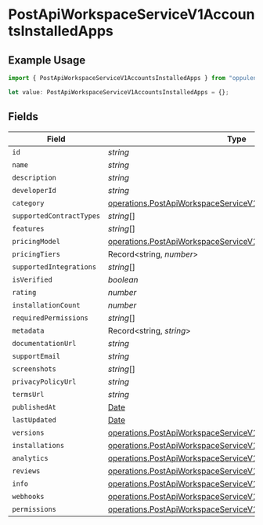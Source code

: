 # PostApiWorkspaceServiceV1AccountsInstalledApps

## Example Usage

```typescript
import { PostApiWorkspaceServiceV1AccountsInstalledApps } from "oppulence-backend-sdk/models/operations";

let value: PostApiWorkspaceServiceV1AccountsInstalledApps = {};
```

## Fields

| Field                                                                                                                                          | Type                                                                                                                                           | Required                                                                                                                                       | Description                                                                                                                                    |
| ---------------------------------------------------------------------------------------------------------------------------------------------- | ---------------------------------------------------------------------------------------------------------------------------------------------- | ---------------------------------------------------------------------------------------------------------------------------------------------- | ---------------------------------------------------------------------------------------------------------------------------------------------- |
| `id`                                                                                                                                           | *string*                                                                                                                                       | :heavy_minus_sign:                                                                                                                             | N/A                                                                                                                                            |
| `name`                                                                                                                                         | *string*                                                                                                                                       | :heavy_minus_sign:                                                                                                                             | N/A                                                                                                                                            |
| `description`                                                                                                                                  | *string*                                                                                                                                       | :heavy_minus_sign:                                                                                                                             | N/A                                                                                                                                            |
| `developerId`                                                                                                                                  | *string*                                                                                                                                       | :heavy_minus_sign:                                                                                                                             | N/A                                                                                                                                            |
| `category`                                                                                                                                     | [operations.PostApiWorkspaceServiceV1AccountsCategory](../../models/operations/postapiworkspaceservicev1accountscategory.md)                   | :heavy_minus_sign:                                                                                                                             | N/A                                                                                                                                            |
| `supportedContractTypes`                                                                                                                       | *string*[]                                                                                                                                     | :heavy_minus_sign:                                                                                                                             | N/A                                                                                                                                            |
| `features`                                                                                                                                     | *string*[]                                                                                                                                     | :heavy_minus_sign:                                                                                                                             | N/A                                                                                                                                            |
| `pricingModel`                                                                                                                                 | [operations.PostApiWorkspaceServiceV1AccountsPricingModel](../../models/operations/postapiworkspaceservicev1accountspricingmodel.md)           | :heavy_minus_sign:                                                                                                                             | N/A                                                                                                                                            |
| `pricingTiers`                                                                                                                                 | Record<string, *number*>                                                                                                                       | :heavy_minus_sign:                                                                                                                             | N/A                                                                                                                                            |
| `supportedIntegrations`                                                                                                                        | *string*[]                                                                                                                                     | :heavy_minus_sign:                                                                                                                             | N/A                                                                                                                                            |
| `isVerified`                                                                                                                                   | *boolean*                                                                                                                                      | :heavy_minus_sign:                                                                                                                             | N/A                                                                                                                                            |
| `rating`                                                                                                                                       | *number*                                                                                                                                       | :heavy_minus_sign:                                                                                                                             | N/A                                                                                                                                            |
| `installationCount`                                                                                                                            | *number*                                                                                                                                       | :heavy_minus_sign:                                                                                                                             | N/A                                                                                                                                            |
| `requiredPermissions`                                                                                                                          | *string*[]                                                                                                                                     | :heavy_minus_sign:                                                                                                                             | N/A                                                                                                                                            |
| `metadata`                                                                                                                                     | Record<string, *string*>                                                                                                                       | :heavy_minus_sign:                                                                                                                             | N/A                                                                                                                                            |
| `documentationUrl`                                                                                                                             | *string*                                                                                                                                       | :heavy_minus_sign:                                                                                                                             | N/A                                                                                                                                            |
| `supportEmail`                                                                                                                                 | *string*                                                                                                                                       | :heavy_minus_sign:                                                                                                                             | N/A                                                                                                                                            |
| `screenshots`                                                                                                                                  | *string*[]                                                                                                                                     | :heavy_minus_sign:                                                                                                                             | N/A                                                                                                                                            |
| `privacyPolicyUrl`                                                                                                                             | *string*                                                                                                                                       | :heavy_minus_sign:                                                                                                                             | N/A                                                                                                                                            |
| `termsUrl`                                                                                                                                     | *string*                                                                                                                                       | :heavy_minus_sign:                                                                                                                             | N/A                                                                                                                                            |
| `publishedAt`                                                                                                                                  | [Date](https://developer.mozilla.org/en-US/docs/Web/JavaScript/Reference/Global_Objects/Date)                                                  | :heavy_minus_sign:                                                                                                                             | N/A                                                                                                                                            |
| `lastUpdated`                                                                                                                                  | [Date](https://developer.mozilla.org/en-US/docs/Web/JavaScript/Reference/Global_Objects/Date)                                                  | :heavy_minus_sign:                                                                                                                             | N/A                                                                                                                                            |
| `versions`                                                                                                                                     | [operations.PostApiWorkspaceServiceV1AccountsAccountsVersions](../../models/operations/postapiworkspaceservicev1accountsaccountsversions.md)[] | :heavy_minus_sign:                                                                                                                             | N/A                                                                                                                                            |
| `installations`                                                                                                                                | [operations.PostApiWorkspaceServiceV1AccountsInstallations](../../models/operations/postapiworkspaceservicev1accountsinstallations.md)[]       | :heavy_minus_sign:                                                                                                                             | N/A                                                                                                                                            |
| `analytics`                                                                                                                                    | [operations.PostApiWorkspaceServiceV1AccountsAnalytics](../../models/operations/postapiworkspaceservicev1accountsanalytics.md)[]               | :heavy_minus_sign:                                                                                                                             | N/A                                                                                                                                            |
| `reviews`                                                                                                                                      | [operations.PostApiWorkspaceServiceV1AccountsReviews](../../models/operations/postapiworkspaceservicev1accountsreviews.md)[]                   | :heavy_minus_sign:                                                                                                                             | N/A                                                                                                                                            |
| `info`                                                                                                                                         | [operations.PostApiWorkspaceServiceV1AccountsInfo](../../models/operations/postapiworkspaceservicev1accountsinfo.md)                           | :heavy_minus_sign:                                                                                                                             | N/A                                                                                                                                            |
| `webhooks`                                                                                                                                     | [operations.PostApiWorkspaceServiceV1AccountsWebhooks](../../models/operations/postapiworkspaceservicev1accountswebhooks.md)[]                 | :heavy_minus_sign:                                                                                                                             | N/A                                                                                                                                            |
| `permissions`                                                                                                                                  | [operations.PostApiWorkspaceServiceV1AccountsPermissions](../../models/operations/postapiworkspaceservicev1accountspermissions.md)[]           | :heavy_minus_sign:                                                                                                                             | N/A                                                                                                                                            |
